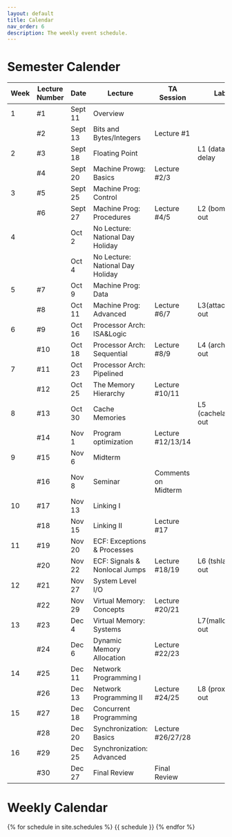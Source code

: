 ```yaml
---
layout: default
title: Calendar
nav_order: 6
description: The weekly event schedule.
---
```

# Semester Calender

| Week | Lecture Number | Date    | Lecture                          | TA Session          | Lab               |
| ---- | -------------- | ------- | -------------------------------- | ------------------- | ----------------- |
| 1    | #1             | Sept 11 | Overview                         |                     |                   |
|      | #2             | Sept 13 | Bits and Bytes/Integers          | Lecture #1          |                   |
| 2    | #3             | Sept 18 | Floating Point                   |                     | L1 (datalab) delay  |
|      | #4             | Sept 20 | Machine Prowg: Basics            | Lecture #2/3        |                   |
| 3    | #5             | Sept 25 | Machine Prog: Control            |                     |                   |
|      | #6             | Sept 27 | Machine Prog: Procedures         | Lecture #4/5        | L2 (bomblab) out  |
| 4    |                | Oct 2   | No Lecture: National Day Holiday |                     |                   |
|      |                | Oct 4   | No Lecture: National Day Holiday |                     |                   |
| 5    | #7             | Oct 9   | Machine Prog: Data               |                     |                   |
|      | #8             | Oct 11  | Machine Prog: Advanced           | Lecture #6/7        | L3(attacklab) out |
| 6    | #9             | Oct 16  | Processor Arch: ISA&Logic        |                     |                   |
|      | #10            | Oct 18  | Processor Arch: Sequential       | Lecture #8/9        | L4 (archlab) out  |
| 7    | #11            | Oct 23  | Processor Arch: Pipelined        |                     |                   |
|      | #12            | Oct 25  | The Memory Hierarchy             | Lecture #10/11      |                   |
| 8    | #13            | Oct 30  | Cache Memories                   |                     | L5 (cachelab) out |
|      | #14            | Nov 1   | Program optimization             | Lecture #12/13/14   |                   |
| 9    | #15            | Nov 6   | Midterm                          |                     |                   |
|      | #16            | Nov 8   | Seminar                          | Comments on Midterm |                   |
| 10   | #17            | Nov 13  | Linking I                        |                     |                   |
|      | #18            | Nov 15  | Linking II                       | Lecture #17         |                   |
| 11   | #19            | Nov 20  | ECF: Exceptions & Processes      |                     |                   |
|      | #20            | Nov 22  | ECF: Signals & Nonlocal Jumps    | Lecture #18/19      | L6 (tshlab) out   |
| 12   | #21            | Nov 27  | System Level I/O                 |                     |                   |
|      | #22            | Nov 29  | Virtual Memory: Concepts         | Lecture #20/21      |                   |
| 13   | #23            | Dec 4   | Virtual Memory: Systems          |                     | L7(malloclab) out |
|      | #24            | Dec 6   | Dynamic Memory Allocation        | Lecture #22/23      |                   |
| 14   | #25            | Dec 11  | Network Programming I            |                     |                   |
|      | #26            | Dec 13  | Network Programming II           | Lecture #24/25      | L8 (proxylab) out |
| 15   | #27            | Dec 18  | Concurrent Programming           |                     |                   |
|      | #28            | Dec 20  | Synchronization: Basics          | Lecture #26/27/28   |                   |
| 16   | #29            | Dec 25  | Synchronization: Advanced        |                     |                   |
|      | #30            | Dec 27  | Final Review                     | Final Review        |                   |

# Weekly Calendar

{% for schedule in site.schedules %}
{{ schedule }}
{% endfor %}